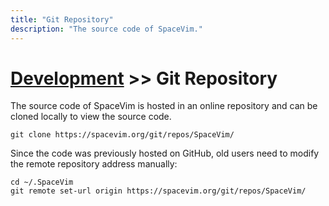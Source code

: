 ```yaml
---
title: "Git Repository"
description: "The source code of SpaceVim."
---
```


# [Development](../) >> Git Repository

The source code of SpaceVim is hosted in an online repository and can be cloned locally to view the source code.

```
git clone https://spacevim.org/git/repos/SpaceVim/
```

Since the code was previously hosted on GitHub, old users need to modify the remote repository address manually:

```
cd ~/.SpaceVim
git remote set-url origin https://spacevim.org/git/repos/SpaceVim/
```
